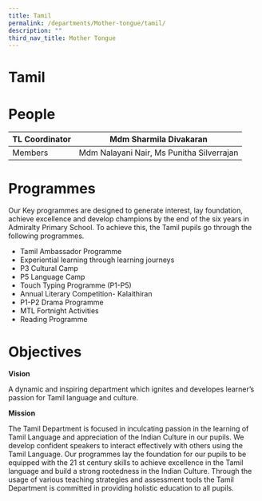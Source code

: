 ```yaml
---
title: Tamil
permalink: /departments/Mother-tongue/tamil/
description: ""
third_nav_title: Mother Tongue
---
```

# Tamil

# People


| TL Coordinator| Mdm Sharmila Divakaran | 
| -------- | -------- | 
| Members     | Mdm Nalayani Nair, Ms Punitha Silverrajan     | 

# Programmes

Our Key programmes are designed to generate interest, lay foundation, achieve excellence and develop champions by the end of the six years in Admiralty Primary School. To achieve this, the Tamil pupils go through the following programmes.

- Tamil Ambassador Programme
- Experiential learning through learning journeys
- P3 Cultural Camp
- P5 Language Camp
- Touch Typing Programme (P1-P5)
- Annual Literary Competition- Kalaithiran
- P1-P2 Drama Programme
- MTL Fortnight Activities
- Reading Programme

# Objectives

**Vision**

A dynamic and inspiring department which ignites and developes learner’s passion for Tamil language and culture.

**Mission**

The Tamil Department is focused in inculcating passion in the learning of Tamil Language and appreciation of the Indian Culture in our pupils. We develop confident speakers to interact effectively with others using the Tamil Language. Our programmes lay the foundation for our pupils to be equipped with the 21 st century skills to achieve excellence in the Tamil language and build a strong rootedness in the Indian Culture. Through the usage of various teaching strategies and assessment tools the Tamil Department is committed in providing holistic education to all pupils.